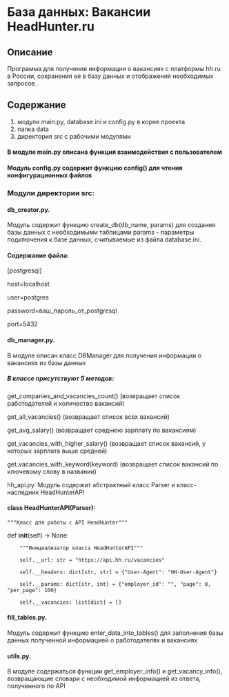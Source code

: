 # База данных: Вакансии HeadHunter.ru

## Описание
Программа для получения информации о вакансиях с платформы hh.ru в России, сохранения ее в базу данных и отображения необходимых запросов .

## Содержание
1. модули main.py, database.ini и config.py в корне проекта
2. папка data
3. директория src с рабочими модулями
   
#### В модуле main.py описана функция взаимодействия с пользователем

#### Модуль config.py содержит функцию config() для чтения конфигурационных файлов

### Модули директории src:

#### db_creator.py. 
Модуль содержит функцию create_db(db_name, params) для создания базы данных с необходимыми таблицами
params - параметры подключения к базе данных, считываемые из файла database.ini. 

#### Содержание файла:

[postgresql]

   host=localhost
   
   user=postgres
   
   password=ваш_пароль_от_postgresql
   
   port=5432

#### db_manager.py.
В модуле описан класс DBManager для получения информации о вакансиях из базы данных

##### В классе присутствуют 5 методов:

get_companies_and_vacancies_count() (возвращает список работодателей и количество вакансий)

get_all_vacancies() (возвращает список всех вакансий)

get_avg_salary() (возвращает среднюю зарплату по вакансиям)

get_vacancies_with_higher_salary() (возвращает список вакансий, у которых зарплата выше средней)

get_vacancies_with_keyword(keyword) (возвращает список вакансий по ключевому слову в названии)

hh_api.py. Модуль содержит абстрактный класс Parser и класс-наследник HeadHunterAPI

#### class HeadHunterAPI(Parser):
    """Класс для работы с API HeadHunter"""

def __init__(self) -> None:

        """Инициализатор класса HeadHunterAPI"""
        
        self.__url: str = "https://api.hh.ru/vacancies"
        
        self.__headers: dict[str, str] = {"User-Agent": "HH-User-Agent"}
        
        self.__params: dict[str, int] = {"employer_id": "", "page": 0, "per_page": 100}
        
        self.__vacancies: list[dict] = []
        
#### fill_tables.py. 
Модуль содержит функцию enter_data_into_tables() для заполнения базы данных полученной информацией о работодателях и вакансиях

#### utils.py. 
В модуле содержаться функции get_employer_info() и get_vacancy_info(), возвращающие словари с необходимой информацией из ответа, полученного по API
